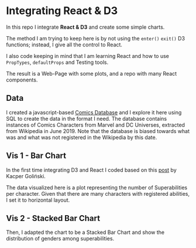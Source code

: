 # Integrating React & D3

In this repo I integrate **React & D3** and create some simple charts.

The method I am trying to keep here is by not using the `enter()` `exit()` D3 functions; instead, I give all the control to React.

I also code keeping in mind that I am learning React and how to use `PropTypes`, `defaultProps` and Testing tools.

The result is a Web-Page with some plots, and a repo with many React components.

## Data

I created a javascript-based [Comics Database]() and I explore it here using SQL to create the data in the format I need. The database contains  instances of Comics Characters from Marvel and DC Universes, extracted from Wikipedia in June 2019. Note that the database is biased towards what was and what was not registered in the Wikipedia by this date.

## Vis 1 - Bar Chart

In the first time integrating D3 and React I coded based on this [post](https://medium.com/@caspg/responsive-chart-with-react-and-d3v4-afd717e57583) by Kacper Goliński.

The data visualized here is a plot representing the number of Superabilities per character.
Given that there are many characters with registered abilities, I set it to horizontal layout.

## Vis 2 - Stacked Bar Chart

Then, I adapted the chart to be a Stacked Bar Chart and show the distribution of genders among superabilities.

